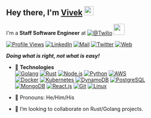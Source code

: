 ## Hey there, I'm [Vivek](https://thevivek.dev)  <img src="https://media.giphy.com/media/hvRJCLFzcasrR4ia7z/giphy.gif" width="25px">

I'm a **Staff Software Engineer** at [![@Twilio](https://img.shields.io/badge/Twilio-F22F46?style=flat&logo=Twilio&logoColor=white)](https://www.twilio.com/) <img src="https://media.giphy.com/media/WUlplcMpOCEmTGBtBW/giphy.gif" width="30">

[![Profile Views](https://vk-profile-views.fly.dev/vivek-26/counter.svg?label=Profile%20Views&color=brightgreen&style=flat)](https://github.com/vivek-26/profile-views-counter)
[![LinkedIn](https://img.shields.io/badge/LinkedIn-0A66C2?style=flat&logo=linkedin&logoColor=white)](https://www.linkedin.com/in/its-vivek-kumar/)
[![Mail](https://img.shields.io/badge/Email-EA4335?style=flat&logo=gmail&logoColor=white)](mailto:vivek.26@outlook.com)
[![Twitter](https://img.shields.io/badge/Twitter-1DA1F2?style=flat&logo=twitter&logoColor=white)](https://twitter.com/intent/follow?screen_name=vkmr26)
[![Web](https://img.shields.io/badge/Web-F38020?style=flat&logo=googlecloud&logoColor=white)](https://thevivek.dev)

_**Doing what is right, not what is easy!**_

- 🚀 **Technologies**  
  [![Golang](https://img.shields.io/badge/Golang-00ADD8?style=flat&logo=go&logoColor=white)](https://golang.org/)
  [![Rust](https://img.shields.io/badge/Rust-B7410E?style=flat&logo=rust&logoColor=white)](https://www.rust-lang.org/)
  [![Node.js](https://img.shields.io/badge/Node.js-339933?style=flat&logo=node.js&logoColor=white)](https://nodejs.org/en/)
  [![Python](https://img.shields.io/badge/Python-3776AB?style=flat&logo=python&logoColor=white)](https://www.python.org/)
  [![AWS](https://img.shields.io/badge/AWS-FF9900?style=flat&logo=amazonaws&logoColor=black)](https://aws.amazon.com/)  
  [![Docker](https://img.shields.io/badge/Docker-2496ED?style=flat&logo=docker&logoColor=white)](https://www.docker.com/)
  [![Kubernetes](https://img.shields.io/badge/Kubernetes-326CE5?style=flat&logo=kubernetes&logoColor=white)](https://kubernetes.io/)
  [![DynamoDB](https://img.shields.io/badge/Amazon%20DynamoDB-4053D6?style=flat&logo=Amazon%20DynamoDB&logoColor=white)](https://aws.amazon.com/dynamodb/)
  [![PostgreSQL](https://img.shields.io/badge/PostgreSQL-4169E1?style=flat&logo=postgresql&logoColor=white)](https://www.postgresql.org/)  
  [![MongoDB](https://img.shields.io/badge/MongoDB-47A248?style=flat&logo=mongodb&logoColor=white)](https://www.mongodb.com/)
  [![React.js](https://img.shields.io/badge/React.js-61DAFB?style=flat&logo=react&logoColor=white)](https://reactjs.org/)
  [![Git](https://img.shields.io/badge/Git-F05032?style=flat&logo=git&logoColor=white)](https://git-scm.com/)
  [![Linux](https://img.shields.io/badge/Linux-FCC624?style=flat&logo=git&logoColor=white)](https://www.linux.org/)
  
- 👥 Pronouns: He/Him/His

- 🤝 I’m looking to collaborate on Rust/Golang projects.
